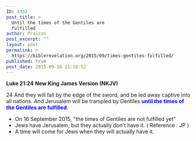 ```yaml
---
ID: 4332
post_title: >
  Until the times of the Gentiles are
  fulfilled
author: Praison
post_excerpt: ""
layout: post
permalink: >
  https://biblerevelation.org/2015/09/times-gentiles-fulfilled/
published: true
post_date: 2015-09-16 21:10:52
---
```

<strong>Luke 21:24</strong>
<strong> New King James Version (NKJV)</strong>

24 And they will fall by the edge of the sword, and be led away captive into all nations. And Jerusalem will be trampled by Gentiles <span style="color: #0000ff;"><strong>until the times of the Gentiles are fulfilled</strong></span>.
<ul>
	<li>On 16 September 2015, "the times of Gentiles are not fulfilled yet"</li>
	<li>Jews have Jerusalem, but they actually don't have it. ( Reference : JP )</li>
	<li>A time will come for Jews when they will actually have it.</li>
</ul>